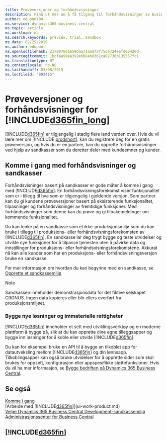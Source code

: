 ```yaml
---
title: Prøveversjoner og forhåndsvisninger
description: Finn ut mer om å få tilgang til forhåndsvisninger av Business Central.
author: edupont04
ms.service: dynamics365-business-central
ms.topic: article
ms.workload: na
ms.search.keywords: preview, trial, sandbox
ms.date: 02/25/2019
ms.author: edupont
ms.openlocfilehash: 2178070d1659daa71aad72f75ce724eefd06420d
ms.sourcegitcommit: 1bcfaa99ea302e6b84b8361ca02730b135557fc1
ms.translationtype: HT
ms.contentlocale: nb-NO
ms.lasthandoff: 03/08/2019
ms.locfileid: "803415"
---
```

# <a name="included365finlongincludesd365finlongmdmd-trials-and-previews"></a>Prøveversjoner og forhåndsvisninger for [!INCLUDE[d365fin_long](includes/d365fin_long_md.md)]

[!INCLUDE[d365fin](includes/d365fin_md.md)] er tilgjengelig i stadig flere land verden over. Hvis du vil lære mer om [!INCLUDE [prodshort](includes/prodshort.md)], kan du registrere deg for en gratis prøveversjon, og hvis du er en partner, kan du opprette forhåndsvisninger ved hjelp av sandkasser som du deretter deler med kundeemner og kunder.  

## <a name="getting-started-with-previews-and-sandboxes"></a>Komme i gang med forhåndsvisninger og sandkasser

Forhåndsvisninger basert på sandkasser er gode måter å komme i gang med [!INCLUDE[d365fin](includes/d365fin_md.md)]. En forhåndsvisningsforekomst viser funksjonalitet som er i tillegg til hva som er tilgjengelig i gjeldende versjon. Som partner kan du gi kundene prøveversjoner basert på eksisterende funksjonalitet, tilpasninger og forhåndsvisninger av fremtidige funksjoner. Med forhåndsvisninger som denne kan du prøve og gi tilbakemeldinger om kommende funksjonalitet.  

<!--To get started with a preview, go to [this page](https://go.microsoft.com/fwlink/?linkid=866045) and provide your work email address. To learn more about [!INCLUDE[d365fin](includes/d365fin_md.md)] and the capabilities it offers, refer to the documentation here on this site.-->

Du kan tenke på en sandkasse som et ikke-produksjonsmiljø som du kan bruke i tillegg til produksjons- eller forhåndsvisningsforekomsten av [!INCLUDE[d365fin](includes/d365fin_md.md)]. En sandkasse lar deg trygt bygge og teste utvidelser og utvikle nye funksjoner for å tilpasse tjenesten uten å påvirke data og innstillinger for produksjons- eller forhåndsvisningsforekomstene. Akkurat nå kan alle kunder som har en produksjons- eller forhåndsvisningsversjon bruke en sandkasse.

For mer informasjon om hvordan du kan begynne med en sandkasse, se [Opprette et sandkassemiljø](across-how-create-sandbox-environment.md).  

> [!NOTE]
> Sandkassen inneholder demonstrasjonsdata for det fiktive selskapet CRONUS. Ingen data kopieres eller blir ellers overført fra produksjonsmiljøet.  

### <a name="building-new-solutions-and-intellectual-property"></a>Bygge nye løsninger og immaterielle rettigheter

[!INCLUDE[d365fin](includes/d365fin_md.md)] inneholder et sett med utviklingsverktøy og en moderne plattform å bygge på, slik at du kan opprette dine egne tilleggsapper og bygge inn løsninger for å koble eller utvide [!INCLUDE[d365fin](includes/d365fin_md.md)].  

Du kan for eksempel bruke en API til å bygge en tilkoblet app for datautveksling mellom [!INCLUDE[d365fin](includes/d365fin_md.md)] og din lønnsapp. Tilkoblingsapper kan også bruke utvidelser for å opprette sider som skal brukes for oppsett, konfigurasjon eller appspesifikke støttefunksjoner. Hvis du vil ha mer informasjon, se [Bygge bedriften på Dynamics 365 Business Central](/dynamics365/business-central/dev-itpro/developer/readiness/readiness-welcome).

## <a name="see-also"></a>Se også

[Komme i gang](product-get-started.md)  
[Arbeide med [!INCLUDE[d365fin](includes/d365fin_md.md)]](ui-work-product.md)  
[Velge Dynamics 365 Business Central Development-sandkassemiljø](/dynamics365/business-central/dev-itpro/developer/devenv-sandbox-overview)  
[Administrasjonssenter for Business Central](/dynamics365/business-central/dev-itpro/administration/tenant-admin-center)  

## [!INCLUDE[d365fin](includes/free_trial_md.md)]  
